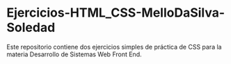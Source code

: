 # Ejercicios-HTML_CSS-MelloDaSilva-Soledad

Este repositorio contiene dos ejercicios simples de práctica de CSS para la materia Desarrollo de Sistemas Web Front End. 
